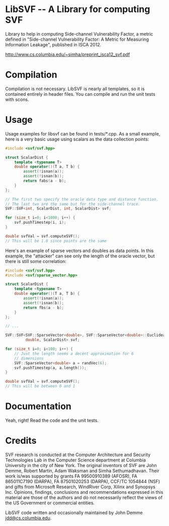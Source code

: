 LibSVF -- A Library for computing SVF
======

Library to help in computing Side-channel Vulnerability Factor, a
metric defined in "Side-channel Vulnerability Factor: A Metric for
Measuring Information Leakage", published in ISCA 2012.

http://www.cs.columbia.edu/~simha/preprint_isca12_svf.pdf

Compilation
=====
Compilation is not necessary. LibSVF is nearly all templates, so it
is contained entirely in header files. You can compile and run the
unit tests with scons.

Usage
======
Usage examples for libsvf can be found in tests/*.cpp. As a small
example, here is a very basic usage using scalars as the data
collection points:

```c++
#include <svf/svf.hpp>

struct ScalarDist {
    template <typename T>
    double operator()(T a, T b) {
        assert(!isnan(a));
        assert(!isnan(b));
        return fabs(a - b);
    }
};

// The first two specify the oracle data type and distance function.
// The last two are the same but for the side-channel trace.
SVF::SVF<int, ScalarDist, int, ScalarDist> svf;

for (size_t i=0; i<1000; i++) {
    svf.pushTimestep(i, i);
}

double svfVal = svf.computeSVF();
// This will be 1.0 since points are the same
```


Here's an example of sparse vectors and doubles as data points. In
this example, the "attacker" can see only the length of the oracle
vector, but there is still some correlation:
```c++
#include <svf/svf.hpp>
#include <svf/sparse_vector.hpp>

struct ScalarDist {
    template <typename T>
    double operator()(T a, T b) {
        assert(!isnan(a));
        assert(!isnan(b));
        return fbs(a - b);
    }
};

// ...

SVF::SVF<SVF::SparseVector<double>, SVF::SparseVector<double>::EuclideanDistance<>,
         double, ScalarDist> svf; 

for (size_t i=0; i<100; i++) {
    // Just the length seems a decent approximation for 6
    // dimensions
    SVF::SparseVector<double> a = randVec(6);
    svf.pushTimestep(a, a.length());
}

double svfVal = svf.computeSVF();
// This will be between 0 and 1
```

Documentation
=====
Yeah, right! Read the code and the unit tests.


Credits
=====
SVF research is conducted at the Computer Architecture and Security
Technologies Lab in the Computer Science department at Columbia
University in the city of New York. The original inventors of SVF
are John Demme, Robert Martin, Adam Waksman and Simha Sethumadhavan.
Their work is/was supported by grants FA 99500910389 (AFOSR), FA
865011C7190 (DARPA), FA 87501020253 (DARPA), CCF/TC 1054844 (NSF)
and gifts from Microsoft Research, WindRiver Corp, Xilinx and
Synopsys Inc. Opinions, findings, conclusions and recommendations
expressed in this material are those of the authors and do not
necessarily reflect the views of the US Government or commercial
entities.

LibSVF code written and occasionally maintained by John Demme
<jdd@cs.columbia.edu>.
